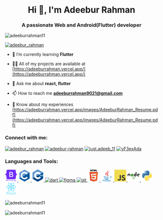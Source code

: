 <h1 align="center">Hi 👋, I'm Adeebur Rahman</h1>
<h3 align="center">A passionate Web and Android(Flutter) developer</h3>

<p align="left"> <img src="https://komarev.com/ghpvc/?username=adeeburrahman11&label=Profile%20views&color=0e75b6&style=flat" alt="adeeburrahman11" /> </p>

<p align="left"> <a href="https://twitter.com/adeebur_rahman" target="blank"><img src="https://img.shields.io/twitter/follow/adeebur_rahman?logo=twitter&style=for-the-badge" alt="adeebur_rahman" /></a> </p>

- 🌱 I’m currently learning **Flutter**

- 👨‍💻 All of my projects are available at [https://adeeburrahman.vercel.app/](https://adeeburrahman.vercel.app/)

- 💬 Ask me about **react, flutter**

- 📫 How to reach me **adeeburrahman9021@gmail.com**

- 📄 Know about my experiences [https://adeeburrahman.vercel.app/images/AdeeburRahman_Resume.pdf](https://adeeburrahman.vercel.app/images/AdeeburRahman_Resume.pdf)

<h3 align="left">Connect with me:</h3>
<p align="left">
<a href="https://twitter.com/adeebur_rahman" target="blank"><img align="center" src="https://raw.githubusercontent.com/rahuldkjain/github-profile-readme-generator/master/src/images/icons/Social/twitter.svg" alt="adeebur_rahman" height="30" width="40" /></a>
<a href="https://linkedin.com/in/adeebur-rahman" target="blank"><img align="center" src="https://raw.githubusercontent.com/rahuldkjain/github-profile-readme-generator/master/src/images/icons/Social/linked-in-alt.svg" alt="adeebur-rahman" height="30" width="40" /></a>
<a href="https://instagram.com/just.adeeb_11" target="blank"><img align="center" src="https://raw.githubusercontent.com/rahuldkjain/github-profile-readme-generator/master/src/images/icons/Social/instagram.svg" alt="just.adeeb_11" height="30" width="40" /></a>
<a href="https://discord.gg/yF3exAda" target="blank"><img align="center" src="https://raw.githubusercontent.com/rahuldkjain/github-profile-readme-generator/master/src/images/icons/Social/discord.svg" alt="yF3exAda" height="30" width="40" /></a>
</p>

<h3 align="left">Languages and Tools:</h3>
<p align="left"> <a href="https://getbootstrap.com" target="_blank" rel="noreferrer"> <img src="https://raw.githubusercontent.com/devicons/devicon/master/icons/bootstrap/bootstrap-plain-wordmark.svg" alt="bootstrap" width="40" height="40"/> </a> <a href="https://www.cprogramming.com/" target="_blank" rel="noreferrer"> <img src="https://raw.githubusercontent.com/devicons/devicon/master/icons/c/c-original.svg" alt="c" width="40" height="40"/> </a> <a href="https://www.w3schools.com/cpp/" target="_blank" rel="noreferrer"> <img src="https://raw.githubusercontent.com/devicons/devicon/master/icons/cplusplus/cplusplus-original.svg" alt="cplusplus" width="40" height="40"/> </a> <a href="https://dart.dev" target="_blank" rel="noreferrer"> <img src="https://www.vectorlogo.zone/logos/dartlang/dartlang-icon.svg" alt="dart" width="40" height="40"/> </a> <a href="https://www.figma.com/" target="_blank" rel="noreferrer"> <img src="https://www.vectorlogo.zone/logos/figma/figma-icon.svg" alt="figma" width="40" height="40"/> </a> <a href="https://git-scm.com/" target="_blank" rel="noreferrer"> <img src="https://www.vectorlogo.zone/logos/git-scm/git-scm-icon.svg" alt="git" width="40" height="40"/> </a> <a href="https://www.w3.org/html/" target="_blank" rel="noreferrer"> <img src="https://raw.githubusercontent.com/devicons/devicon/master/icons/html5/html5-original-wordmark.svg" alt="html5" width="40" height="40"/> </a> <a href="https://www.java.com" target="_blank" rel="noreferrer"> <img src="https://raw.githubusercontent.com/devicons/devicon/master/icons/java/java-original.svg" alt="java" width="40" height="40"/> </a> <a href="https://developer.mozilla.org/en-US/docs/Web/JavaScript" target="_blank" rel="noreferrer"> <img src="https://raw.githubusercontent.com/devicons/devicon/master/icons/javascript/javascript-original.svg" alt="javascript" width="40" height="40"/> </a> <a href="https://nodejs.org" target="_blank" rel="noreferrer"> <img src="https://raw.githubusercontent.com/devicons/devicon/master/icons/nodejs/nodejs-original-wordmark.svg" alt="nodejs" width="40" height="40"/> </a> <a href="https://www.python.org" target="_blank" rel="noreferrer"> <img src="https://raw.githubusercontent.com/devicons/devicon/master/icons/python/python-original.svg" alt="python" width="40" height="40"/> </a> <a href="https://reactjs.org/" target="_blank" rel="noreferrer"> <img src="https://raw.githubusercontent.com/devicons/devicon/master/icons/react/react-original-wordmark.svg" alt="react" width="40" height="40"/> </a> </p>

<p><img align="center" src="https://github-readme-stats.vercel.app/api/top-langs?username=adeeburrahman11&show_icons=true&locale=en&layout=compact" alt="adeeburrahman11" /></p>

<p><img align="center" src="https://github-readme-streak-stats.herokuapp.com/?user=adeeburrahman11&" alt="adeeburrahman11" /></p>

